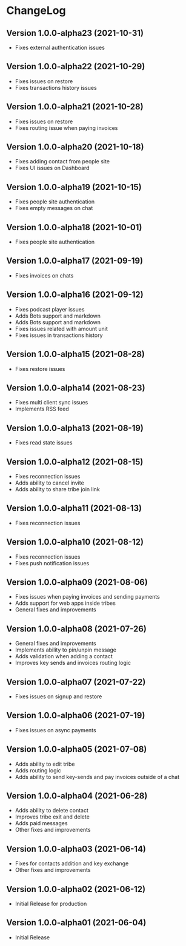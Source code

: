 # ChangeLog

## Version 1.0.0-alpha23 (2021-10-31)
- Fixes external authentication issues

## Version 1.0.0-alpha22 (2021-10-29)
- Fixes issues on restore
- Fixes transactions history issues

## Version 1.0.0-alpha21 (2021-10-28)
- Fixes issues on restore
- Fixes routing issue when paying invoices

## Version 1.0.0-alpha20 (2021-10-18)
- Fixes adding contact from people site
- Fixes UI issues on Dashboard

## Version 1.0.0-alpha19 (2021-10-15)
- Fixes people site authentication
- Fixes empty messages on chat 

## Version 1.0.0-alpha18 (2021-10-01)
- Fixes people site authentication

## Version 1.0.0-alpha17 (2021-09-19)
- Fixes invoices on chats

## Version 1.0.0-alpha16 (2021-09-12)
- Fixes podcast player issues
- Adds Bots support and markdown
- Adds Bots support and markdown
- Fixes issues related with amount unit
- Fixes issues in transactions history

## Version 1.0.0-alpha15 (2021-08-28)
- Fixes restore issues

## Version 1.0.0-alpha14 (2021-08-23)
- Fixes multi client sync issues
- Implements RSS feed

## Version 1.0.0-alpha13 (2021-08-19)
- Fixes read state issues

## Version 1.0.0-alpha12 (2021-08-15)
- Fixes reconnection issues
- Adds ability to cancel invite
- Adds ability to share tribe join link

## Version 1.0.0-alpha11 (2021-08-13)
- Fixes reconnection issues

## Version 1.0.0-alpha10 (2021-08-12)
- Fixes reconnection issues
- Fixes push notification issues

## Version 1.0.0-alpha09 (2021-08-06)
- Fixes issues when paying invoices and sending payments
- Adds support for web apps inside tribes
- General fixes and improvements

## Version 1.0.0-alpha08 (2021-07-26)
- General fixes and improvements
- Implements ability to pin/unpin message
- Adds validation when adding a contact
- Improves key sends and invoices routing logic

## Version 1.0.0-alpha07 (2021-07-22)
- Fixes issues on signup and restore

## Version 1.0.0-alpha06 (2021-07-19)
- Fixes issues on async payments

## Version 1.0.0-alpha05 (2021-07-08)
- Adds ability to edit tribe
- Adds routing logic
- Adds ability to send key-sends and pay invoices outside of a chat

## Version 1.0.0-alpha04 (2021-06-28)
- Adds ability to delete contact
- Improves tribe exit and delete
- Adds paid messages
- Other fixes and improvements

## Version 1.0.0-alpha03 (2021-06-14)
- Fixes for contacts addition and key exchange
- Other fixes and improvements

## Version 1.0.0-alpha02 (2021-06-12)
- Initial Release for production

## Version 1.0.0-alpha01 (2021-06-04)
 - Initial Release
